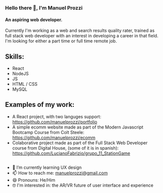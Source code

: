 ### Hello there 👋, I'm Manuel Prozzi
#### An aspiring web developer.

Currently I'm working as a web and search results quality rater, trained as full stack web developer with an interest in developing a career in that field. I'm looking for either a part time or full time remote job.

## Skills: 
* React
* NodeJS
* JS
* HTML / CSS
* MySQL

## Examples of my work: 
* A React project, with two languges support: https://github.com/manuelprozzi/portfolio
* A simple ecomm website made as part of the Modern Javascript Bootcamp Course from Colt Steele: https://github.com/manuelprozzi/ecomm
* Colaborative project made as part of the Full Stack Web Developer course from Digital House, (some of it is in spanish): https://github.com/LucianoFabrizio/grupo_11_StationGame

##
- 🌱 I’m currently learning UX design 
- 📫 How to reach me: manuelprozzi@gmail.com 
- 😄 Pronouns: He/Him 
- 🤓 I'm interested in: the AR/VR future of user interface and experience
